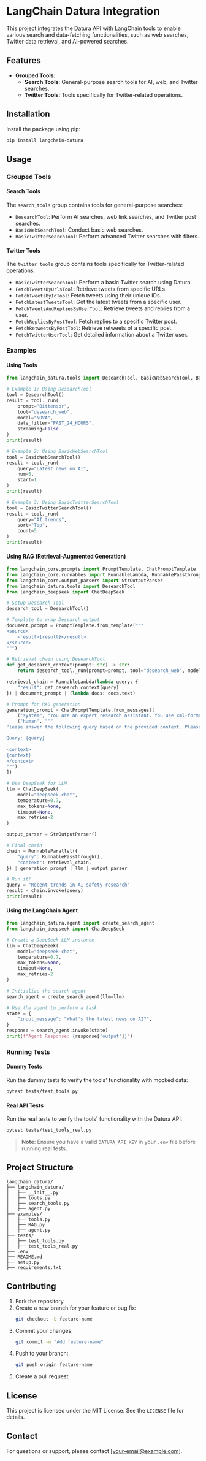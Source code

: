 # LangChain Datura Integration

This project integrates the Datura API with LangChain tools to enable various search and data-fetching functionalities, such as web searches, Twitter data retrieval, and AI-powered searches.

## Features

- **Grouped Tools**:
  - **Search Tools**: General-purpose search tools for AI, web, and Twitter searches.
  - **Twitter Tools**: Tools specifically for Twitter-related operations.

## Installation

Install the package using pip:

```bash
pip install langchain-datura
```

## Usage

### Grouped Tools

#### Search Tools
The `search_tools` group contains tools for general-purpose searches:
- `DesearchTool`: Perform AI searches, web link searches, and Twitter post searches.
- `BasicWebSearchTool`: Conduct basic web searches.
- `BasicTwitterSearchTool`: Perform advanced Twitter searches with filters.

#### Twitter Tools
The `twitter_tools` group contains tools specifically for Twitter-related operations:
- `BasicTwitterSearchTool`: Perform a basic Twitter search using Datura.
- `FetchTweetsByUrlsTool`: Retrieve tweets from specific URLs.
- `FetchTweetsByIdTool`: Fetch tweets using their unique IDs.
- `FetchLatestTweetsTool`: Get the latest tweets from a specific user.
- `FetchTweetsAndRepliesByUserTool`: Retrieve tweets and replies from a user.
- `FetchRepliesByPostTool`: Fetch replies to a specific Twitter post.
- `FetchRetweetsByPostTool`: Retrieve retweets of a specific post.
- `FetchTwitterUserTool`: Get detailed information about a Twitter user.

### Examples

#### Using Tools
```python
from langchain_datura.tools import DesearchTool, BasicWebSearchTool, BasicTwitterSearchTool

# Example 1: Using DesearchTool
tool = DesearchTool()
result = tool._run(
    prompt="Bittensor",
    tool="desearch_web",
    model="NOVA",
    date_filter="PAST_24_HOURS",
    streaming=False
)
print(result)

# Example 2: Using BasicWebSearchTool
tool = BasicWebSearchTool()
result = tool._run(
    query="Latest news on AI",
    num=5,
    start=1
)
print(result)

# Example 3: Using BasicTwitterSearchTool
tool = BasicTwitterSearchTool()
result = tool._run(
    query="AI trends",
    sort="Top",
    count=5
)
print(result)
```

#### Using RAG (Retrieval-Augmented Generation)
```python
from langchain_core.prompts import PromptTemplate, ChatPromptTemplate
from langchain_core.runnables import RunnableLambda, RunnablePassthrough, RunnableParallel
from langchain_core.output_parsers import StrOutputParser
from langchain_datura.tools import DesearchTool
from langchain_deepseek import ChatDeepSeek

# Setup Desearch Tool
desearch_tool = DesearchTool()

# Template to wrap Desearch output
document_prompt = PromptTemplate.from_template("""
<source>
    <result>{result}</result>
</source>
""")

# Retrieval chain using DesearchTool
def get_desearch_context(prompt: str) -> str:
    return desearch_tool._run(prompt=prompt, tool="desearch_web", model="NOVA")

retrieval_chain = RunnableLambda(lambda query: {
    "result": get_desearch_context(query)
}) | document_prompt | (lambda docs: docs.text)

# Prompt for RAG generation
generation_prompt = ChatPromptTemplate.from_messages([
    ("system", "You are an expert research assistant. You use xml-formatted context to research people's questions."),
    ("human", """
Please answer the following query based on the provided context. Please cite your sources at the end of your response.:

Query: {query}
---
<context>
{context}
</context>
""")
])

# Use DeepSeek for LLM
llm = ChatDeepSeek(
    model="deepseek-chat",
    temperature=0.7,
    max_tokens=None,
    timeout=None,
    max_retries=2
)

output_parser = StrOutputParser()

# Final chain
chain = RunnableParallel({
    "query": RunnablePassthrough(),
    "context": retrieval_chain,
}) | generation_prompt | llm | output_parser

# Run it!
query = "Recent trends in AI safety research"
result = chain.invoke(query)
print(result)
```

#### Using the LangChain Agent
```python
from langchain_datura.agent import create_search_agent
from langchain_deepseek import ChatDeepSeek

# Create a DeepSeek LLM instance
llm = ChatDeepSeek(
    model="deepseek-chat",
    temperature=0.7,
    max_tokens=None,
    timeout=None,
    max_retries=2
)

# Initialize the search agent
search_agent = create_search_agent(llm=llm)

# Use the agent to perform a task
state = {
    "input_message": "What's the latest news on AI?",
}
response = search_agent.invoke(state)
print(f"Agent Response: {response['output']}")
```

### Running Tests

#### Dummy Tests
Run the dummy tests to verify the tools' functionality with mocked data:
```bash
pytest tests/test_tools.py
```

#### Real API Tests
Run the real tests to verify the tools' functionality with the Datura API:
```bash
pytest tests/test_tools_real.py
```

> **Note**: Ensure you have a valid `DATURA_API_KEY` in your `.env` file before running real tests.

## Project Structure

```
langchain_datura/
├── langchain_datura/
│   ├── __init__.py
│   ├── tools.py
│   ├── search_tools.py
│   ├── agent.py
├── examples/
│   ├── tools.py
│   ├── RAG.py
│   ├── agent.py
├── tests/
│   ├── test_tools.py
│   ├── test_tools_real.py
├── .env
├── README.md
├── setup.py
├── requirements.txt
```

## Contributing

1. Fork the repository.
2. Create a new branch for your feature or bug fix:
   ```bash
   git checkout -b feature-name
   ```
3. Commit your changes:
   ```bash
   git commit -m "Add feature-name"
   ```
4. Push to your branch:
   ```bash
   git push origin feature-name
   ```
5. Create a pull request.

## License

This project is licensed under the MIT License. See the `LICENSE` file for details.

## Contact

For questions or support, please contact [your-email@example.com].